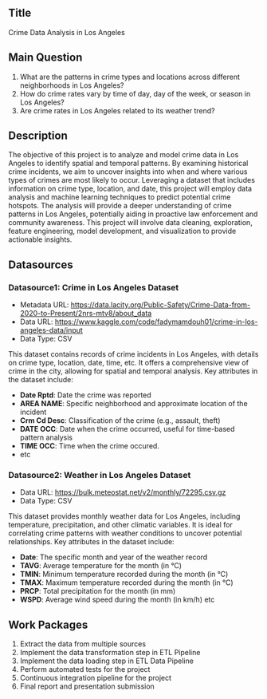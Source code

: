 ## Title

Crime Data Analysis in Los Angeles

## Main Question

1. What are the patterns in crime types and locations across different neighborhoods in Los Angeles?
2. How do crime rates vary by time of day, day of the week, or season in Los Angeles?
3. Are crime rates in Los Angeles related to its weather trend?

## Description

The objective of this project is to analyze and model crime data in Los Angeles to identify spatial and temporal patterns. By examining historical crime incidents, we aim to uncover insights into when and where various types of crimes are most likely to occur. Leveraging a dataset that includes information on crime type, location, and date, this project will employ data analysis and machine learning techniques to predict potential crime hotspots.
The analysis will provide a deeper understanding of crime patterns in Los Angeles, potentially aiding in proactive law enforcement and community awareness. This project will involve data cleaning, exploration, feature engineering, model development, and visualization to provide actionable insights.

## Datasources

### Datasource1: Crime in Los Angeles Dataset
* Metadata URL: https://data.lacity.org/Public-Safety/Crime-Data-from-2020-to-Present/2nrs-mtv8/about_data 
* Data URL: https://www.kaggle.com/code/fadymamdouh01/crime-in-los-angeles-data/input
* Data Type: CSV

This dataset contains records of crime incidents in Los Angeles, with details on crime type, location, date, time, etc. It offers a comprehensive view of crime in the city, allowing for spatial and temporal analysis. Key attributes in the dataset include:

- **Date Rptd**: Date the crime was reported
- **AREA NAME**: Specific neighborhood and approximate location of the incident
- **Crm Cd Desc**: Classification of the crime (e.g., assault, theft)
- **DATE OCC**: Date when the crime occurred, useful for time-based pattern analysis
- **TIME OCC**: Time when the crime occured.
- etc

### Datasource2: Weather in Los Angeles Dataset
* Data URL: https://bulk.meteostat.net/v2/monthly/72295.csv.gz 
* Data Type: CSV

This dataset provides monthly weather data for Los Angeles, including temperature, precipitation, and other climatic variables. It is ideal for correlating crime patterns with weather conditions to uncover potential relationships. Key attributes in the dataset include:

- **Date**: The specific month and year of the weather record
- **TAVG**: Average temperature for the month (in °C)
- **TMIN**: Minimum temperature recorded during the month (in °C)
- **TMAX**: Maximum temperature recorded during the month (in °C)
- **PRCP**: Total precipitation for the month (in mm)
- **WSPD**: Average wind speed during the month (in km/h)
etc

## Work Packages

1. Extract the data from multiple sources
2. Implement the data transformation step in ETL Pipeline
3. Implement the data loading step in ETL Data Pipeline
4. Perform automated tests for the project
5. Continuous integration pipeline for the project
6. Final report and presentation submission
